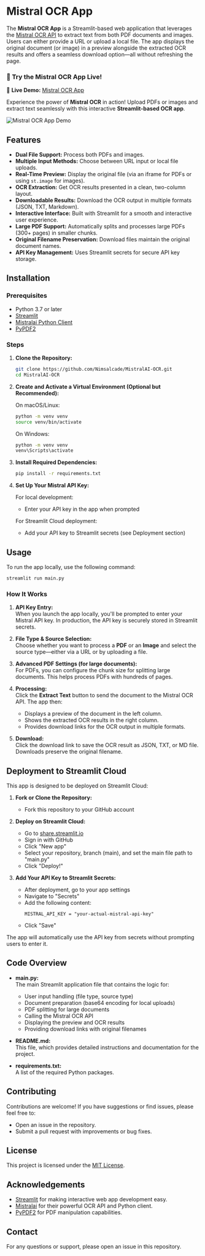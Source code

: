 # Mistral OCR App

The **Mistral OCR App** is a Streamlit-based web application that leverages the [Mistral OCR API](https://docs.mistralai.com/) to extract text from both PDF documents and images. Users can either provide a URL or upload a local file. The app displays the original document (or image) in a preview alongside the extracted OCR results and offers a seamless download option—all without refreshing the page.

### 🚀 Try the Mistral OCR App Live!  

🔗 **Live Demo:** [Mistral OCR App](https://nimsalcade-mistralai-ocr.streamlit.app/)  

Experience the power of **Mistral OCR** in action! Upload PDFs or images and extract text seamlessly with this interactive **Streamlit-based OCR app**.  

![Mistral OCR App Demo](demo.png)


## Features

- **Dual File Support:** Process both PDFs and images.
- **Multiple Input Methods:** Choose between URL input or local file uploads.
- **Real-Time Preview:** Display the original file (via an iframe for PDFs or using `st.image` for images).
- **OCR Extraction:** Get OCR results presented in a clean, two-column layout.
- **Downloadable Results:** Download the OCR output in multiple formats (JSON, TXT, Markdown).
- **Interactive Interface:** Built with Streamlit for a smooth and interactive user experience.
- **Large PDF Support:** Automatically splits and processes large PDFs (300+ pages) in smaller chunks.
- **Original Filename Preservation:** Download files maintain the original document names.
- **API Key Management:** Uses Streamlit secrets for secure API key storage.

## Installation

### Prerequisites

- Python 3.7 or later
- [Streamlit](https://streamlit.io/)
- [Mistralai Python Client](https://pypi.org/project/mistralai/)
- [PyPDF2](https://pypi.org/project/PyPDF2/)

### Steps

1. **Clone the Repository:**

   ```bash
   git clone https://github.com/Nimsalcade/MistralAI-OCR.git
   cd MistralAI-OCR
   ```

2. **Create and Activate a Virtual Environment (Optional but Recommended):**

   On macOS/Linux:
   ```bash
   python -m venv venv
   source venv/bin/activate
   ```

   On Windows:
   ```bash
   python -m venv venv
   venv\Scripts\activate
   ```

3. **Install Required Dependencies:**

   ```bash
   pip install -r requirements.txt
   ```

4. **Set Up Your Mistral API Key:**

   For local development:
   - Enter your API key in the app when prompted

   For Streamlit Cloud deployment:
   - Add your API key to Streamlit secrets (see Deployment section)

## Usage

To run the app locally, use the following command:

```bash
streamlit run main.py
```

### How It Works

1. **API Key Entry:**  
   When you launch the app locally, you'll be prompted to enter your Mistral API key. In production, the API key is securely stored in Streamlit secrets.

2. **File Type & Source Selection:**  
   Choose whether you want to process a **PDF** or an **Image** and select the source type—either via a URL or by uploading a file.

3. **Advanced PDF Settings (for large documents):**  
   For PDFs, you can configure the chunk size for splitting large documents. This helps process PDFs with hundreds of pages.

4. **Processing:**  
   Click the **Extract Text** button to send the document to the Mistral OCR API. The app then:
   - Displays a preview of the document in the left column.
   - Shows the extracted OCR results in the right column.
   - Provides download links for the OCR output in multiple formats.

5. **Download:**  
   Click the download link to save the OCR result as JSON, TXT, or MD file. Downloads preserve the original filename.

## Deployment to Streamlit Cloud

This app is designed to be deployed on Streamlit Cloud:

1. **Fork or Clone the Repository:**
   - Fork this repository to your GitHub account

2. **Deploy on Streamlit Cloud:**
   - Go to [share.streamlit.io](https://share.streamlit.io/)
   - Sign in with GitHub
   - Click "New app"
   - Select your repository, branch (main), and set the main file path to "main.py"
   - Click "Deploy!"

3. **Add Your API Key to Streamlit Secrets:**
   - After deployment, go to your app settings
   - Navigate to "Secrets"
   - Add the following content:
     ```
     MISTRAL_API_KEY = "your-actual-mistral-api-key"
     ```
   - Click "Save"

The app will automatically use the API key from secrets without prompting users to enter it.

## Code Overview

- **main.py:**  
  The main Streamlit application file that contains the logic for:
  - User input handling (file type, source type)
  - Document preparation (base64 encoding for local uploads)
  - PDF splitting for large documents
  - Calling the Mistral OCR API
  - Displaying the preview and OCR results
  - Providing download links with original filenames

- **README.md:**  
  This file, which provides detailed instructions and documentation for the project.

- **requirements.txt:**  
  A list of the required Python packages.

## Contributing

Contributions are welcome! If you have suggestions or find issues, please feel free to:
- Open an issue in the repository.
- Submit a pull request with improvements or bug fixes.

## License

This project is licensed under the [MIT License](LICENSE).

## Acknowledgements

- [Streamlit](https://streamlit.io/) for making interactive web app development easy.
- [Mistralai](https://github.com/mistralai) for their powerful OCR API and Python client.
- [PyPDF2](https://github.com/py-pdf/pypdf) for PDF manipulation capabilities.

## Contact

For any questions or support, please open an issue in this repository.
